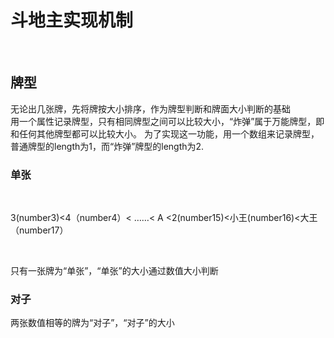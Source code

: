 <h1>斗地主实现机制</h1><br>
<h2>牌型</h2>
<p>
 无论出几张牌，先将牌按大小排序，作为牌型判断和牌面大小判断的基础<br>
 用一个属性记录牌型，只有相同牌型之间可以比较大小，“炸弹”属于万能牌型，即和任何其他牌型都可以比较大小。
 为了实现这一功能，用一个数组来记录牌型，普通牌型的length为1，而“炸弹”牌型的length为2.
</p>
<h3>单张</h3>
  <p>3(number3)<4（number4）< ……< A <2(number15)<小王(number16)<大王（number17）</p>
  <p>只有一张牌为“单张”，“单张”的大小通过数值大小判断</p>
<h3>对子</h3>
 <p>两张数值相等的牌为“对子”，“对子”的大小</p>
<h3>
